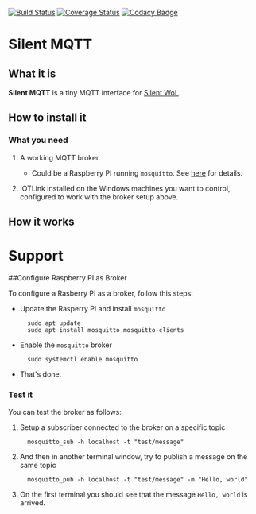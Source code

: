 [![Build Status](https://travis-ci.org/SilentFrogNet/silent_mqtt.svg?branch=master)](https://travis-ci.org/SilentFrogNet/silent_mqtt)
[![Coverage Status](https://coveralls.io/repos/github/SilentFrogNet/silent_mqtt/badge.svg?branch=master)](https://coveralls.io/github/SilentFrogNet/silent_mqtt?branch=master)
[![Codacy Badge](https://api.codacy.com/project/badge/Grade/f12f0230d5d14e3c917346b820e22250)](https://www.codacy.com/app/SilentFrogNet/silent_mqtt?utm_source=github.com&amp;utm_medium=referral&amp;utm_content=SilentFrogNet/silent_mqtt&amp;utm_campaign=Badge_Grade)

# Silent MQTT

## What it is

**Silent MQTT** is a tiny MQTT interface for [Silent WoL](https://github.com/SilentFrogNet/silent_wol).

## How to install it

### What you need

 1. A working MQTT broker
    * Could be a Raspberry PI running `mosquitto`. See [here](configure_raspberry_as_broker) for details.
 
 2. IOTLink installed on the Windows machines you want to control, configured to work with the broker setup above. 

## How it works



# Support

##Configure Raspberry PI as Broker

To configure a Rasberry PI as a broker, follow this steps:

  * Update the Rasperry PI and install `mosquitto`
    
    ```shell script
      sudo apt update
      sudo apt install mosquitto mosquitto-clients
    ```
  
  * Enable the `mosquitto` broker
  
    ```shell script
      sudo systemctl enable mosquitto
    ```
    
  * That's done.

### Test it

You can test the broker as follows:

  1. Setup a subscriber connected to the broker on a specific topic
     
     ```shell script
       mosquitto_sub -h localhost -t "test/message"
     ```
     
  2. And then in another terminal window, try to publish a message on the same topic
     
     ```shell script
       mosquitto_pub -h localhost -t "test/message" -m "Hello, world"
     ```
  3. On the first terminal you should see that the message `Hello, world` is arrived.
